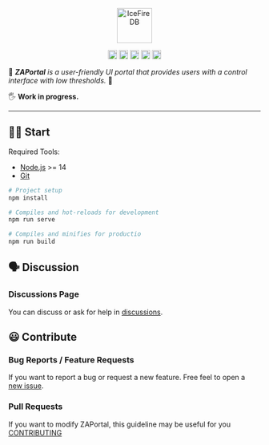 <p align="center">
<img 
    src="https://res.cloudinary.com/malloc/image/upload/v1649933054/github/logo_p8gyle.png" 
    height="70" border="0" alt="IceFireDB">
</p>

<p align="center">
  <a href="https://github.com/ztalab/ZAPortal/actions">
    <img src="https://github.com/ztalab/ZAPortal/actions/workflows/lint.yml/badge.svg" height="18"
         alt="lint status"></a>
  <a href="https://github.com/ztalab/ZAPortal/blob/main/LICENSE">
    <img src="https://img.shields.io/github/license/ztalab/ZAPortal?style=plastic" height="18"
         alt="GitHub license"></a>
  <a href="https://github.com/ztalab/ZAPortal/stargazers">
    <img src="https://img.shields.io/github/stars/ztalab/ZAPortal?style=plastic" height="18"
         alt="GitHub stars"></a>
  <a href="https://github.com/ztalab/ZAPortal/issues">
    <img src="https://img.shields.io/github/issues/ztalab/ZAPortal?style=plastic" height="18"
         alt="GitHub issues"></a>
  <a href="https://github.com/ztalab/ZAPortal/pulls">
    <img src="https://img.shields.io/github/issues-pr/ZTALAB/ZAPortal?style=plastic" height="18"
         alt="GitHub pull requests"></a>
</p>

🌈 _**ZAPortal** is a user-friendly UI portal that provides users with a control interface with low thresholds._ 🌈

🖐️ **Work in progress.**

---

## 💪🏻 Start

Required Tools: 
- [Node.js](https://nodejs.org/en/download/) >= 14
- [Git](https://git-scm.com/downloads) 


```bash
# Project setup
npm install

# Compiles and hot-reloads for development
npm run serve

# Compiles and minifies for productio
npm run build
```

## 🗣️ Discussion

### Discussions Page

You can discuss or ask for help in [discussions](https://github.com/ztalab/ZAPortal/discussions).

## 😃 Contribute

### Bug Reports / Feature Requests
If you want to report a bug or request a new feature. Free feel to open a [new issue](https://github.com/ztalab/ZAPortal/pulls).

### Pull Requests

If you want to modify ZAPortal, this guideline may be useful for you [CONTRIBUTING](https://github.com/ztalab/ZAPortal/blob/master/CONTRIBUTING.md)

